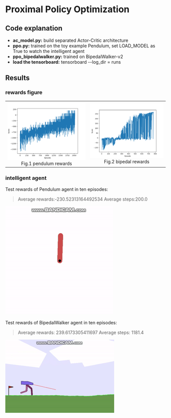 # Proximal Policy Optimization
## Code explanation 
- **ac_model.py:** build separated Actor-Critic architecture
- **ppo.py:** trained on the toy example Pendulum, set LOAD_MODEL as True to watch the intelligent agent
- **ppo_bipedalwalker.py:** trained on BipedalWalker-v2  
- **load the tensorboard:** tensorboard --log_dir = runs

## Results
### rewards figure
<table>
    <tr>
        <td ><center><img src="figures/pen_scores.png" width="400">Fig.1 pendulum rewards</center></td>
        <td ><center><img src="figures/bipedal_scores.png"  width="400">Fig.2 bipedal rewards</center></td>
    </tr>
</table>

### intelligent agent
Test rewards of Pendulum agent in ten episodes:
> Average rewards:-230.52313164492534   Average steps:200.0 

![best](figures/ppo_pendulum.gif) <br />

Test rewards of BipedalWalker agent in ten episodes:
> Average rewards: 239.6173305411697    Average steps: 1181.4

![best](figures/ppo_bipedal.gif) <br />